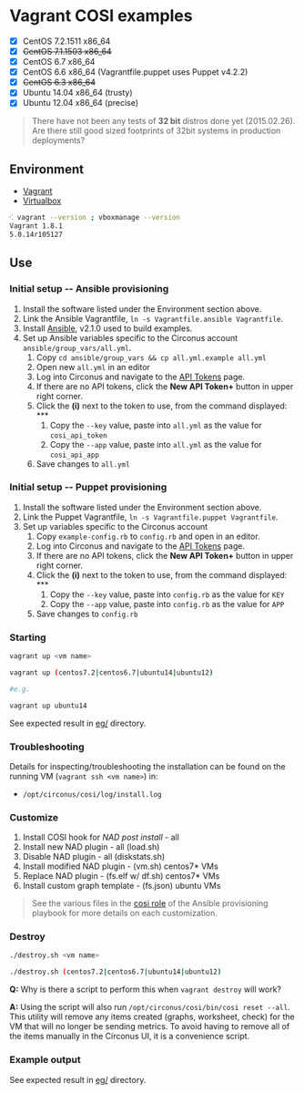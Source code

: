# Vagrant COSI examples

- [x] CentOS 7.2.1511 x86_64
- [x] ~~CentOS 7.1.1503 x86_64~~
- [x] CentOS 6.7 x86_64
- [x] CentOS 6.6 x86_64 (Vagrantfile.puppet uses Puppet v4.2.2)
- [x] ~~CentOS 6.3 x86_64~~
- [x] Ubuntu 14.04 x86_64 (trusty)
- [x] Ubuntu 12.04 x86_64 (precise)

> There have not been any tests of **32 bit** distros done yet (2015.02.26). Are there still good sized footprints of 32bit systems in production deployments?

## Environment

* [Vagrant](https://www.vagrantup.com/downloads.html)
* [Virtualbox](https://www.virtualbox.org/wiki/Downloads)

```sh
⁖ vagrant --version ; vboxmanage --version
Vagrant 1.8.1
5.0.14r105127
```

## Use

### Initial setup -- Ansible provisioning

1. Install the software listed under the Environment section above.
1. Link the Ansible Vagrantfile, `ln -s Vagrantfile.ansible Vagrantfile`.
1. Install [Ansible](http://docs.ansible.com/ansible/intro_installation.html), v2.1.0 used to build examples.
1. Set up Ansible variables specific to the Circonus account `ansible/group_vars/all.yml`.
   1. Copy `cd ansible/group_vars && cp all.yml.example all.yml`
   1. Open new `all.yml` in an editor
   1. Log into Circonus and navigate to the [API Tokens](https://login.circonus.com/user/tokens) page.
   1. If there are no API tokens, click the **New API Token+** button in upper right corner.
   1. Click the **(i)** next to the token to use, from the command displayed: ***
      1. Copy the `--key` value, paste into `all.yml` as the value for `cosi_api_token`
      1. Copy the `--app` value, paste into `all.yml` as the value for `cosi_api_app`
   1. Save changes to `all.yml`

### Initial setup -- Puppet provisioning

1. Install the software listed under the Environment section above.
1. Link the Puppet Vagrantfile, `ln -s Vagrantfile.puppet Vagrantfile`.
1. Set up variables specific to the Circonus account
   1. Copy `example-config.rb` to `config.rb` and open in an editor.
   1. Log into Circonus and navigate to the [API Tokens](https://login.circonus.com/user/tokens) page.
   1. If there are no API tokens, click the **New API Token+** button in upper right corner.
   1. Click the **(i)** next to the token to use, from the command displayed: ***
      1. Copy the `--key` value, paste into `config.rb` as the value for `KEY`
      1. Copy the `--app` value, paste into `config.rb` as the value for `APP`
   1. Save changes to `config.rb`

### Starting

```sh
vagrant up <vm name>

vagrant up (centos7.2|centos6.7|ubuntu14|ubuntu12)

#e.g.

vagrant up ubuntu14

```

See expected result in [eg/](eg/) directory.


### Troubleshooting

Details for inspecting/troubleshooting the installation can be found on the running VM (`vagrant ssh <vm name>`) in:

* `/opt/circonus/cosi/log/install.log`


### Customize

1. Install COSI hook for _NAD post install_ - all
1. Install new NAD plugin - all (load.sh)
1. Disable NAD plugin - all (diskstats.sh)
1. Install modified NAD plugin - (vm.sh) centos7* VMs
1. Replace NAD plugin - (fs.elf w/ df.sh) centos7* VMs
1. Install custom graph template - (fs.json) ubuntu VMs

> See the various files in the [cosi role](provision/rolse/cosi) of the Ansible provisioning playbook for more details on each customization.


### Destroy

```sh
./destroy.sh <vm name>

./destroy.sh (centos7.2|centos6.7|ubuntu14|ubuntu12)
```

**Q:** Why is there a script to perform this when `vagrant destroy` will work?

**A:** Using the script will also run `/opt/circonus/cosi/bin/cosi reset --all`. This utility will remove any items created (graphs, worksheet, check) for the VM that will no longer be sending metrics. To avoid having to remove all of the items manually in the Circonus UI, it is a convenience script.


### Example output

See expected result in [eg/](eg/) directory.
